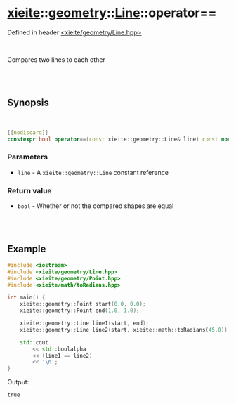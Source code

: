 # [xieite](../../../README.md)::[geometry](../../geometry.md)::[Line](../Line.md)::operator==
Defined in header [<xieite/geometry/Line.hpp>](../../../include/xieite/geometry/Line.hpp)

<br/>

Compares two lines to each other

<br/><br/>

## Synopsis

<br/>

```cpp
[[nodiscard]]
constexpr bool operator==(const xieite::geometry::Line& line) const noexcept;
```
### Parameters
- `line` - A `xieite::geometry::Line` constant reference
### Return value
- `bool` - Whether or not the compared shapes are equal

<br/><br/>

## Example
```cpp
#include <iostream>
#include <xieite/geometry/Line.hpp>
#include <xieite/geometry/Point.hpp>
#include <xieite/math/toRadians.hpp>

int main() {
	xieite::geometry::Point start(0.0, 0.0);
	xieite::geometry::Point end(1.0, 1.0);

	xieite::geometry::Line line1(start, end);
	xieite::geometry::Line line2(start, xieite::math::toRadians(45.0));

	std::cout
		<< std::boolalpha
		<< (line1 == line2)
		<< '\n';
}
```
Output:
```
true
```
